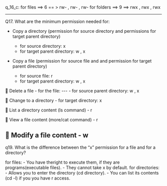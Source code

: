 q_16_c:
for files   ==> 6 == > rw- , rw- , rw-
for folders ==> 9 ==> rwx , rwx , rwx
    
--------------------------------------------------------------------------
Q17. What are the minimum permission needed for:
- Copy a directory (permission for source directory and permissions for target
parent directory)

	- for source directory: x
	- for target parent directory: w , x

- Copy a file (permission for source file and and permission for target parent
directory)

	- for source file: r
	- for target parent directory: w , x

 Delete a file
	- for the file: ---
	- for source parent directory: w , x
	
 Change to a directory
	-  for target directory: x
	
 List a directory content (ls command)
	- r 

 View a file content (more/cat command)
	- r

 Modify a file content
	- w
--------------------------------------------------------------------------
q19. What is the difference between the “x” permission for a file and for a
directory?

for files:
    - You have theright to execute them, if they are programs(executable files).
    - They cannot take x by default.
for directories:
    - Allows you to enter the directory (cd directory).
    - You can list its contents (cd -l) if you you have r access. 


